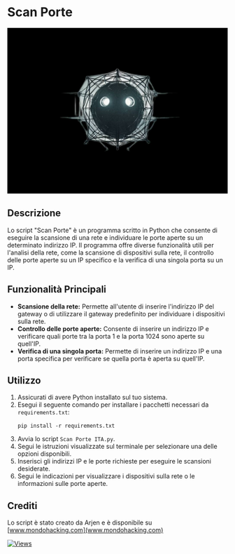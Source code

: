 # Scan Porte
[![Banner](banner.jpg)](https://github.com/arjeeeen/Scan-porte/banner.jpg)

## Descrizione
Lo script "Scan Porte" è un programma scritto in Python che consente di eseguire la scansione di una rete e individuare le porte aperte su un determinato indirizzo IP. 
Il programma offre diverse funzionalità utili per l'analisi della rete, come la scansione di dispositivi sulla rete, il controllo delle porte aperte su un IP specifico e la verifica di una singola porta su un IP.

## Funzionalità Principali

- **Scansione della rete:** Permette all'utente di inserire l'indirizzo IP del gateway o di utilizzare il gateway predefinito per individuare i dispositivi sulla rete.
- **Controllo delle porte aperte:** Consente di inserire un indirizzo IP e verificare quali porte tra la porta 1 e la porta 1024 sono aperte su quell'IP.
- **Verifica di una singola porta:** Permette di inserire un indirizzo IP e una porta specifica per verificare se quella porta è aperta su quell'IP.

## Utilizzo

1. Assicurati di avere Python installato sul tuo sistema.
2. Esegui il seguente comando per installare i pacchetti necessari da `requirements.txt`:
    ```
    pip install -r requirements.txt
    ```
3. Avvia lo script `Scan Porte ITA.py`.
4. Segui le istruzioni visualizzate sul terminale per selezionare una delle opzioni disponibili.
5. Inserisci gli indirizzi IP e le porte richieste per eseguire le scansioni desiderate.
6. Segui le indicazioni per visualizzare i dispositivi sulla rete o le informazioni sulle porte aperte.

## Crediti

Lo script è stato creato da Arjen e è disponibile su [www.mondohacking.com](www.mondohacking.com)

[![Views](https://komarev.com/ghpvc/?username=arjeeeen&label=Repository+Views)](https://github.com/arjeeeen/Scan-porte)
